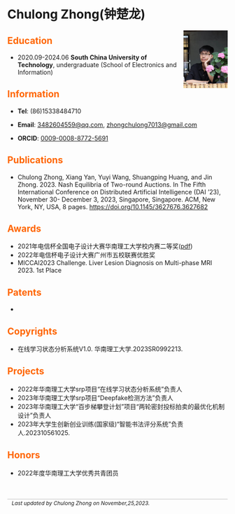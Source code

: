 # Chulong Zhong(钟楚龙)

<div class="introimage"><img src="./assets/profile.jpg" width="20%" style="float:right;"alt="Profile"></div>

## Education

- 2020.09-2024.06  **South China University of Technology**, undergraduate (School of Electronics and Information)

## Information

- **Tel**: (86)15338484710

- **Email**: 3482604559@qq.com, zhongchulong7013@gmail.com
- **ORCID**: [0009-0008-8772-5691](http://orcid.org/0009-0008-8772-5691/)


## Publications

- Chulong Zhong, Xiang Yan, Yuyi Wang, Shuangping Huang, and Jin Zhong. 2023. Nash Equilibria of Two-round Auctions. In The Fifth International Conference on Distributed Artificial Intelligence (DAI ’23), November 30- December 3, 2023, Singapore, Singapore. ACM, New York, NY, USA, 8 pages. https://doi.org/10.1145/3627676.3627682

## Awards

- 2021年电信杯全国电子设计大赛华南理工大学校内赛二等奖([pdf](./assets/awards.1.pdf))
- 2022年电信杯电子设计大赛广州市五校联赛优胜奖
- MICCAI2023 Challenge. Liver Lesion Diagnosis on Multi-phase MRI 2023. 1st Place
## Patents

- 

## Copyrights

- 在线学习状态分析系统V1.0. 华南理工大学.2023SR0992213.

## Projects

-   2022年华南理工大学srp项目“在线学习状态分析系统”负责人  
-   2023年华南理工大学srp项目“Deepfake检测方法”负责人  
-   2023年华南理工大学“百步梯攀登计划”项目“两轮密封投标拍卖的最优化机制设计”负责人
-   2023年大学生创新创业训练(国家级)“智能书法评分系统”负责人.202310561025.

## Honors

- 2022年度华南理工大学优秀共青团员

<div class="foot">Last updated by Chulong Zhong on November,25,2023.</div>

<style>
h2 {color:#FF6600;}
.foot {
  margin-top: 50px;
  border-top: 1px solid silver;
  padding-top: 1px;
  padding-left: 10px;
  font-size: 12px;
  font-style: italic;
}</style>